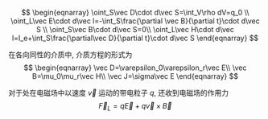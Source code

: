 $$
\begin{eqnarray}
\oint_S\vec D\cdot d\vec S=\int_V\rho dV=q_0 \\
\oint_L\vec E\cdot d\vec l=-\int_S\frac{\partial \vec B}{\partial t}\cdot d\vec S \\
\oint_S\vec B\cdot d\vec S=0\\
\oint_L\vec H\cdot d\vec l=I_e+\int_S\frac{\partial\vec D}{\partial t}\cdot d\vec S
\end{eqnarray}
$$

在各向同性的介质中, 介质方程的形式为
$$
\begin{eqnarray}
\vec D=\varepsilon_0\varepsilon_r\vec E\\
\vec B=\mu_0\mu_r\vec H\\
\vec J=\sigma\vec E
\end{eqnarray}
$$

对于处在电磁场中以速度 $\vec v$ 运动的带电粒子 $q$, 还收到电磁场的作用力 $$\vec F_L=q\vec E+q\vec v\times \vec B$$
